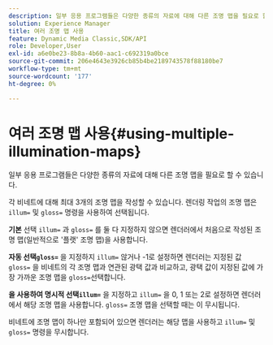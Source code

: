 ```yaml
---
description: 일부 응용 프로그램들은 다양한 종류의 자료에 대해 다른 조명 맵을 필요로 할 수 있습니다.
solution: Experience Manager
title: 여러 조명 맵 사용
feature: Dynamic Media Classic,SDK/API
role: Developer,User
exl-id: a6e0be23-8b8a-4b60-aac1-c692319a0bce
source-git-commit: 206e4643e3926cb85b4be2189743578f88180be7
workflow-type: tm+mt
source-wordcount: '177'
ht-degree: 0%

---
```


# 여러 조명 맵 사용{#using-multiple-illumination-maps}

일부 응용 프로그램들은 다양한 종류의 자료에 대해 다른 조명 맵을 필요로 할 수 있습니다.

각 비네트에 대해 최대 3개의 조명 맵을 작성할 수 있습니다. 렌더링 작업의 조명 맵은 `illum=` 및 `gloss=` 명령을 사용하여 선택됩니다.

**기본** 선택 `illum=` 과  `gloss=` 를 둘 다 지정하지 않으면 렌더러에서 처음으로 작성된 조명 맵(일반적으로 &#39;플랫&#39; 조명 맵)을 사용합니다.

**자동 선택`gloss=`** 을 지정하지  `illum=` 않거나 -1로 설정하면 렌더러는 지정된 값 `gloss=` 을 비네트의 각 조명 맵과 연관된 광택 값과 비교하고, 광택 값이 지정된 값에 가장 가까운 조명 맵을  `gloss=`선택합니다.

**을 사용하여 명시적 선택`illum=`** 을 지정하고  `illum=` 을 0, 1 또는 2로 설정하면 렌더러에서 해당 조명 맵을 사용합니다.  `gloss=` 조명 맵을 선택할 때는 이 무시됩니다.

비네트에 조명 맵이 하나만 포함되어 있으면 렌더러는 해당 맵을 사용하고 `illum=` 및 `gloss=` 명령을 무시합니다.
